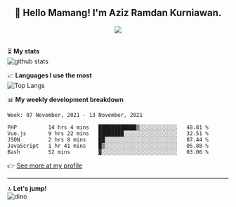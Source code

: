 <h2 align="center">👋 Hello Mamang! I'm Aziz Ramdan Kurniawan.</h2>  
<p align="center">
  <img src="https://komarev.com/ghpvc/?username=azizramdan"> <br><br>
</p>
    
⏳ **My stats**  
![github stats](https://github-readme-stats.vercel.app/api?username=azizramdan&show_icons=true&count_private=true&title_color=000&hide_border=true&hide_title=true)  

📈 **Languages I use the most**  
![Top Langs](https://github-readme-stats.vercel.app/api/top-langs/?username=azizramdan&layout=compact&langs_count=6&hide=tsql&hide_border=true&hide_title=true&exclude_repo=Futsal-Go,Futsal-Go-Admin,Sistem-Informasi-Sensus-Harian-Rawat-Inap)  

📊 **My weekly development breakdown**
<!--START_SECTION:waka-->
```text
Week: 07 November, 2021 - 13 November, 2021

PHP          14 hrs 4 mins   ████████████▒░░░░░░░░░░░░   48.81 % 
Vue.js       9 hrs 22 mins   ████████░░░░░░░░░░░░░░░░░   32.51 % 
JSON         2 hrs 8 mins    ██░░░░░░░░░░░░░░░░░░░░░░░   07.44 % 
JavaScript   1 hr 41 mins    █▒░░░░░░░░░░░░░░░░░░░░░░░   05.88 % 
Bash         52 mins         ▓░░░░░░░░░░░░░░░░░░░░░░░░   03.06 % 
```
<!--END_SECTION:waka-->
👉 [See more at my profile](https://wakatime.com/@azizramdan)
***
🔝 **Let's jump!**  
![dino](https://raw.githubusercontent.com/azizramdan/azizramdan/master/dino.gif)  
